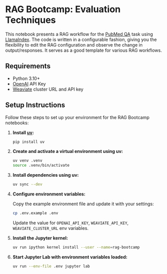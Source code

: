 # RAG Bootcamp: Evaluation Techniques

This notebook presents a RAG workflow for the [PubMed QA](https://pubmedqa.github.io/) task using [LlamaIndex](https://www.llamaindex.ai/). The code is written in a configurable fashion, giving you the flexibility to edit the RAG configuration and observe the change in output/responses. It serves as a good template for various RAG workflows.

## Requirements

* Python 3.10+
* [OpenAI](https://platform.openai.com/) API Key
* [Weaviate](https://console.weaviate.io/) cluster URL and API key

## Setup Instructions

Follow these steps to set up your environment for the RAG Bootcamp notebooks:

1. **Install [uv](https://github.com/astral-sh/uv):**

    ```bash
    pip install uv
    ```

2. **Create and activate a virtual environment using uv:**

    ```bash
    uv venv .venv
    source .venv/bin/activate
    ```

3. **Install dependencies using uv:**

    ```bash
    uv sync --dev
    ```

4. **Configure environment variables:**

    Copy the example environment file and update it with your settings:

    ```bash
    cp .env.example .env
    ```

    Update the value for `OPENAI_API_KEY`, `WEAVIATE_API_KEY`, `WEAVIATE_CLUSTER_URL` env variables.


5. **Install the Jupyter kernel:**

    ```bash
    uv run ipython kernel install --user --name=rag-bootcamp
    ```

6. **Start Jupyter Lab with environment variables loaded:**

    ```bash
    uv run --env-file .env jupyter lab
    ```
